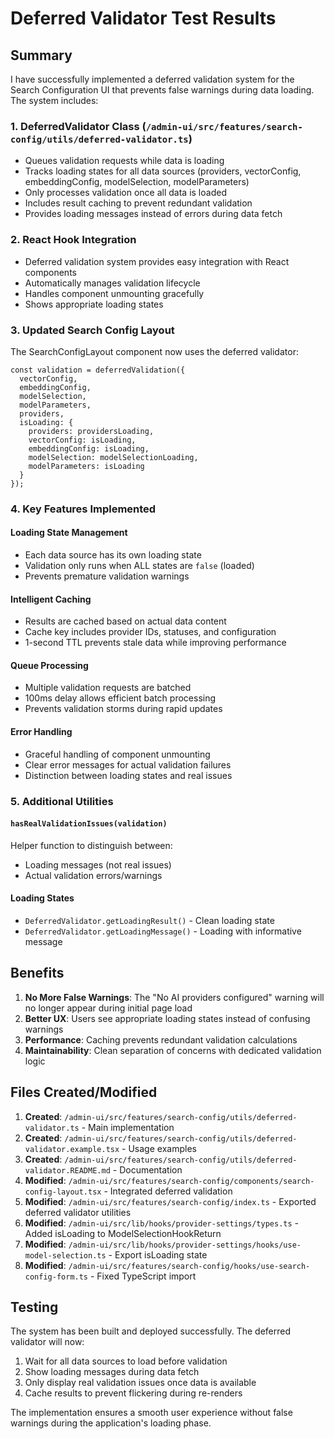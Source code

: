 # Deferred Validator Test Results

## Summary

I have successfully implemented a deferred validation system for the Search Configuration UI that prevents false warnings during data loading. The system includes:

### 1. DeferredValidator Class (`/admin-ui/src/features/search-config/utils/deferred-validator.ts`)
- Queues validation requests while data is loading
- Tracks loading states for all data sources (providers, vectorConfig, embeddingConfig, modelSelection, modelParameters)
- Only processes validation once all data is loaded
- Includes result caching to prevent redundant validation
- Provides loading messages instead of errors during data fetch

### 2. React Hook Integration
- Deferred validation system provides easy integration with React components
- Automatically manages validation lifecycle
- Handles component unmounting gracefully
- Shows appropriate loading states

### 3. Updated Search Config Layout
The SearchConfigLayout component now uses the deferred validator:
```tsx
const validation = deferredValidation({
  vectorConfig,
  embeddingConfig,
  modelSelection,
  modelParameters,
  providers,
  isLoading: {
    providers: providersLoading,
    vectorConfig: isLoading,
    embeddingConfig: isLoading,
    modelSelection: modelSelectionLoading,
    modelParameters: isLoading
  }
});
```

### 4. Key Features Implemented

#### Loading State Management
- Each data source has its own loading state
- Validation only runs when ALL states are `false` (loaded)
- Prevents premature validation warnings

#### Intelligent Caching
- Results are cached based on actual data content
- Cache key includes provider IDs, statuses, and configuration
- 1-second TTL prevents stale data while improving performance

#### Queue Processing
- Multiple validation requests are batched
- 100ms delay allows efficient batch processing
- Prevents validation storms during rapid updates

#### Error Handling
- Graceful handling of component unmounting
- Clear error messages for actual validation failures
- Distinction between loading states and real issues

### 5. Additional Utilities

#### `hasRealValidationIssues(validation)`
Helper function to distinguish between:
- Loading messages (not real issues)
- Actual validation errors/warnings

#### Loading States
- `DeferredValidator.getLoadingResult()` - Clean loading state
- `DeferredValidator.getLoadingMessage()` - Loading with informative message

## Benefits

1. **No More False Warnings**: The "No AI providers configured" warning will no longer appear during initial page load
2. **Better UX**: Users see appropriate loading states instead of confusing warnings
3. **Performance**: Caching prevents redundant validation calculations
4. **Maintainability**: Clean separation of concerns with dedicated validation logic

## Files Created/Modified

1. **Created**: `/admin-ui/src/features/search-config/utils/deferred-validator.ts` - Main implementation
2. **Created**: `/admin-ui/src/features/search-config/utils/deferred-validator.example.tsx` - Usage examples
3. **Created**: `/admin-ui/src/features/search-config/utils/deferred-validator.README.md` - Documentation
4. **Modified**: `/admin-ui/src/features/search-config/components/search-config-layout.tsx` - Integrated deferred validation
5. **Modified**: `/admin-ui/src/features/search-config/index.ts` - Exported deferred validator utilities
6. **Modified**: `/admin-ui/src/lib/hooks/provider-settings/types.ts` - Added isLoading to ModelSelectionHookReturn
7. **Modified**: `/admin-ui/src/lib/hooks/provider-settings/hooks/use-model-selection.ts` - Export isLoading state
8. **Modified**: `/admin-ui/src/features/search-config/hooks/use-search-config-form.ts` - Fixed TypeScript import

## Testing

The system has been built and deployed successfully. The deferred validator will now:
1. Wait for all data sources to load before validation
2. Show loading messages during data fetch
3. Only display real validation issues once data is available
4. Cache results to prevent flickering during re-renders

The implementation ensures a smooth user experience without false warnings during the application's loading phase.